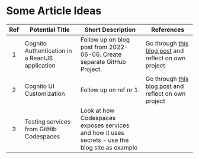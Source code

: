 # Some Article Ideas

| Ref   | Potential Title                                 | Short Description                                                                              | References                                                                                                                                                                         |
|:-----:|-------------------------------------------------|------------------------------------------------------------------------------------------------|------------------------------------------------------------------------------------------------------------------------------------------------------------------------------------|
| 1     | Cognito Authentication in a ReactJS application | Follow up on blog post from 2022-06-06. Create separate GitHub Project.                        | Go through [this blog post](https://www.thelambdablog.com/using-the-cognito-hosted-ui-for-authentication-with-the-amplify-client-side-library-in-react) and reflect on own project |
| 2     | Cognito UI Customization                        | Follow up on ref nr 1.                                                                         | Go through [this blog post](https://www.thelambdablog.com/how-to-customize-the-aws-cognito-hosted-ui-with-a-custom-logo-and-css) and reflect on own project                        |
| 3     | Testing services from GitHib Codespaces         | Look at how Codespaces exposes services and how it uses secrets - use the blog site as example |                                                                                                                                                                                    |



